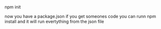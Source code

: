 <!-- when starting a new project -->
npm init

<!-- click enter untill it stops asking for things -->
now you have a package.json 
if you get someones code you can runn npm install and it will run evertything from the json file


